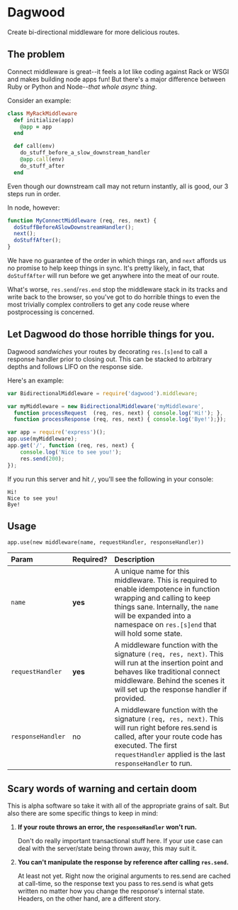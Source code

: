 Dagwood
=======

Create bi-directional middleware for more delicious routes.

## The problem

Connect middleware is great--it feels a lot like coding against Rack or WSGI
and makes building node apps fun! But there's a major difference between Ruby
or Python and Node--*that whole async thing*.

Consider an example:

```ruby
class MyRackMiddleware
  def initialize(app)
    @app = app
  end

  def call(env)
    do_stuff_before_a_slow_downstream_handler
    @app.call(env)
    do_stuff_after
  end
```

Even though our downstream call may not return instantly, all is good, our 3 steps run in order.

In node, however:

```javascript
function MyConnectMiddleware (req, res, next) {
  doStuffBeforeASlowDownstreamHandler();
  next();
  doStuffAfter();
}
```

We have no guarantee of the order in which things ran, and `next` affords us no
promise to help keep things in sync. It's pretty likely, in fact, that `doStuffAfter`
will run before we get anywhere into the meat of our route.

What's worse, `res.send`/`res.end` stop the middleware stack in its tracks and write
back to the browser, so you've got to do horrible things to even the most trivially
complex controllers to get any code reuse where postprocessing is concerned.

## Let Dagwood do those horrible things for you.

Dagwood *sandwiches* your routes by decorating `res.[s]end` to call a response handler
prior to closing out. This can be stacked to arbitrary depths and follows LIFO on the response
side.

Here's an example:

```javascript
var BidirectionalMiddleware = require('dagwood').middleware;

var myMiddleware = new BidirectionalMiddleware('myMiddleware',
  function processRequest  (req, res, next) { console.log('Hi!'); },
  function processResponse (req, res, next) { console.log('Bye!');});

var app = require('express')();
app.use(myMiddleware);
app.get('/', function (req, res, next) {
    console.log('Nice to see you!');
    res.send(200);
});
```

If you run this server and hit `/`, you'll see the following in your console:

```
Hi!
Nice to see you!
Bye!
```

## Usage

`app.use(new middleware(name, requestHandler, responseHandler))`

| Param | Required? | Description |
|:------|:----------|:------------|
|`name` | **yes**   | A unique name for this middleware. This is required to enable idempotence in function wrapping and calling to keep things sane. Internally, the `name` will be expanded into a namespace on `res.[s]end` that will hold some state. |
|`requestHandler` | **yes** | A middleware function with the signature `(req, res, next)`. This will run at the insertion point and behaves like traditional connect middleware. Behind the scenes it will set up the response handler if provided. |
|`responseHandler`| no | A middleware function with the signature `(req, res, next)`. This will run right before res.send is called, after your route code has executed. The first `requestHandler` applied is the last `responseHandler` to run. |

## Scary words of warning and certain doom

This is alpha software so take it with all of the appropriate grains of salt. But also there are
some specific things to keep in mind:

1. **If your route throws an error, the `responseHandler` won't run.**

    Don't do really important transactional stuff here. If your use case can deal
    with the server/state being thrown away, this may suit it.

2. **You can't manipulate the response by reference after calling `res.send`.**

    At least not yet. Right now the original arguments to res.send are cached
    at call-time, so the response text you pass to res.send is what gets written no matter
    how you change the response's internal state. Headers, on the other hand, are a
    different story.
